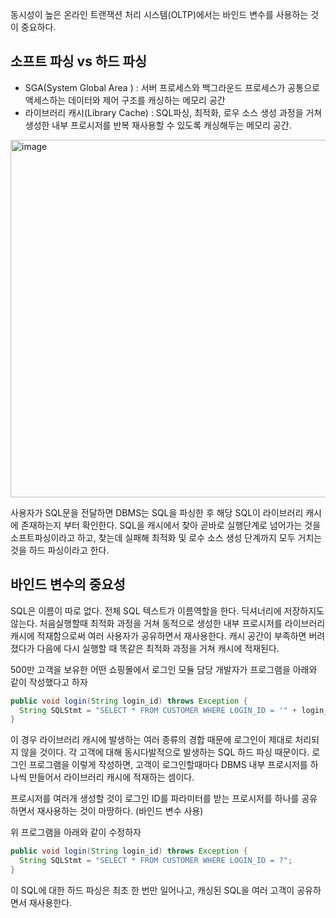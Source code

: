 동시성이 높은 온라인 트랜잭션 처리 시스템(OLTP)에서는 바인드 변수를 사용하는 것이 중요하다.

## 소프트 파싱 vs 하드 파싱

- SGA(System Global Area ) : 서버 프로세스와 백그라운드 프로세스가 공통으로 액세스하는 데이터와 제어 구조를 캐싱하는 메모리 공간
- 라이브러리 캐시(Library Cache) : SQL파싱, 최적화, 로우 소스 생성 과정을 거쳐 생성한 내부 프로시저를 반복 재사용할 수 있도록 캐싱해두는 메모리 공간.

<img width="572" alt="image" src="https://github.com/jeongye01/TIL/assets/74299317/807b0f73-fa49-406f-ae77-e811e19a4908">


사용자가 SQL문을 전달하면 DBMS는 SQL을 파싱한 후 해당 SQL이 라이브러리 캐시에 존재하는지 부터 확인한다. SQL을 캐시에서 찾아 곧바로 실행단계로 넘어가는 것을 소프트파싱이라고 하고, 찾는데 실패해 최적화 및 로수 소스 생성 단계까지 모두 거치는 것을 하드 파싱이라고 한다.

## 바인드 변수의 중요성

SQL은 이름이 따로 없다. 전체 SQL 텍스트가 이름역할을 한다. 딕셔너리에 저장하지도 않는다. 처음실행할때 최적화 과정을 거쳐 동적으로 생성한 내부 프로시저를 라이브러리 캐시에 적재함으로써 여러 사용자가 공유하면서 재사용한다. 캐시 공간이 부족하면 버려졌다가 다음에 다시 실행할 때 똑같은 최적화 과정을 거쳐 캐시에 적재된다.

500만 고객을 보유한 어떤 쇼핑몰에서 로그인 모듈 담당 개발자가 프로그램을 아래와 같이 작성했다고 하자

```java
public void login(String login_id) throws Exception {
  String SQLStmt = "SELECT * FROM CUSTOMER WHERE LOGIN_ID = '" + login_id + "'";
}
```

이 경우 라이브러리 캐시에 발생하는 여러 종류의 경합 때문에 로그인이 제대로 처리되지 않을 것이다. 각 고객에 대해 동시다발적으로 발생하는 SQL 하드 파싱 때문이다. 로그인 프로그램을 이렇게 작성하면, 고객이 로그인할때마다 DBMS 내부 프로시저를 하나씩 만들어서 라이브러리 캐시에 적재하는 셈이다. 

프로시저를 여러개 생성할 것이 로그인 ID를 파라미터를 받는 프로시저를 하나를 공유하면서 재사용하는 것이 마땅하다. (바인드 변수 사용)

위 프로그램을 아래와 같이 수정하자

```java
public void login(String login_id) throws Exception {
  String SQLStmt = "SELECT * FROM CUSTOMER WHERE LOGIN_ID = ?";
}
```

이 SQL에 대한 하드 파싱은 최초 한 번만 일어나고, 캐싱된 SQL을 여러 고객이 공유하면서 재사용한다.
